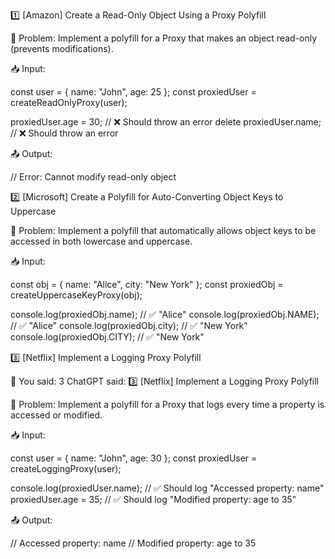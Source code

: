 1️⃣ [Amazon] Create a Read-Only Object Using a Proxy Polyfill

📝 Problem: Implement a polyfill for a Proxy that makes an object read-only (prevents modifications).

📥 Input:

const user = { name: "John", age: 25 };
const proxiedUser = createReadOnlyProxy(user);

proxiedUser.age = 30;  // ❌ Should throw an error
delete proxiedUser.name;  // ❌ Should throw an error

📤 Output:

// Error: Cannot modify read-only object

2️⃣ [Microsoft] Create a Polyfill for Auto-Converting Object Keys to Uppercase

📝 Problem: Implement a polyfill that automatically allows object keys to be accessed in both lowercase and uppercase.

📥 Input:

const obj = { name: "Alice", city: "New York" };
const proxiedObj = createUppercaseKeyProxy(obj);

console.log(proxiedObj.name);  // ✅ "Alice"
console.log(proxiedObj.NAME);  // ✅ "Alice"
console.log(proxiedObj.city);  // ✅ "New York"
console.log(proxiedObj.CITY);  // ✅ "New York"

3️⃣ [Netflix] Implement a Logging Proxy Polyfill

📝
You said:
3
ChatGPT said:
3️⃣ [Netflix] Implement a Logging Proxy Polyfill

📝 Problem: Implement a polyfill for a Proxy that logs every time a property is accessed or modified.

📥 Input:

const user = { name: "John", age: 30 };
const proxiedUser = createLoggingProxy(user);

console.log(proxiedUser.name);  // ✅ Should log "Accessed property: name"
proxiedUser.age = 35;  // ✅ Should log "Modified property: age to 35"

📤 Output:

// Accessed property: name
// Modified property: age to 35